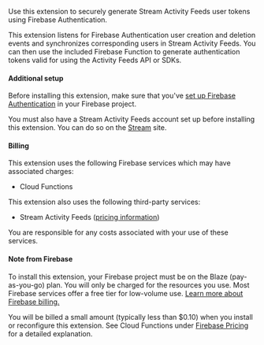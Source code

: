 Use this extension to securely generate Stream Activity Feeds user tokens using Firebase Authentication.

This extension listens for Firebase Authentication user creation and deletion events and synchronizes corresponding users in Stream Activity Feeds. You can then use the included Firebase Function to generate authentication tokens valid for using the Activity Feeds API or SDKs.

#### Additional setup

Before installing this extension, make sure that you've [set up Firebase Authentication](https://firebase.google.com/docs/auth) in your Firebase project.

You must also have a Stream Activity Feeds account set up before installing this extension. You can do so on the [Stream](https://getstream.io/) site.

#### Billing

This extension uses the following Firebase services which may have associated charges:

- Cloud Functions

This extension also uses the following third-party services:

- Stream Activity Feeds ([pricing information](https://getstream.io/activity-feeds/pricing/))

You are responsible for any costs associated with your use of these services.

#### Note from Firebase

To install this extension, your Firebase project must be on the Blaze (pay-as-you-go) plan. You will only be charged for the resources you use. Most Firebase services offer a free tier for low-volume use. [Learn more about Firebase billing.](https://firebase.google.com/pricing)

You will be billed a small amount (typically less than $0.10) when you install or reconfigure this extension. See Cloud Functions under [Firebase Pricing](https://firebase.google.com/pricing) for a detailed explanation.
